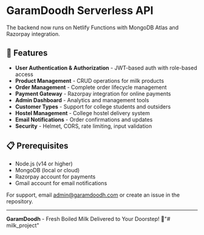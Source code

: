 # GaramDoodh Serverless API

The backend now runs on Netlify Functions with MongoDB Atlas and Razorpay integration.

## 🚀 Features

- **User Authentication & Authorization** - JWT-based auth with role-based access
- **Product Management** - CRUD operations for milk products
- **Order Management** - Complete order lifecycle management
- **Payment Gateway** - Razorpay integration for online payments
- **Admin Dashboard** - Analytics and management tools
- **Customer Types** - Support for college students and outsiders
- **Hostel Management** - College hostel delivery system
- **Email Notifications** - Order confirmations and updates
- **Security** - Helmet, CORS, rate limiting, input validation

## 📋 Prerequisites

- Node.js (v14 or higher)
- MongoDB (local or cloud)
- Razorpay account for payments
- Gmail account for email notifications


For support, email admin@garamdoodh.com or create an issue in the repository.

---

**GaramDoodh** - Fresh Boiled Milk Delivered to Your Doorstep! 🥛"# milk_project" 
